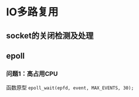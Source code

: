 # IO多路复用

## socket的关闭检测及处理



## epoll

### 问题1：高占用CPU

函数原型
```epoll_wait(epfd, event, MAX_EVENTS, 30);```


